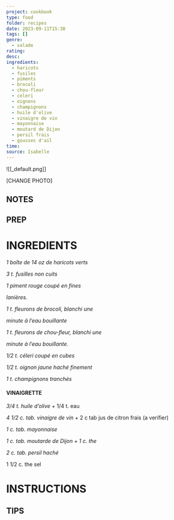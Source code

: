 ```yaml
---
project: cookbook
type: food
folder: recipes
date: 2023-09-11T15:30
tags: []
genre:
  - salade
rating: 
desc: 
ingredients:
  - haricots
  - fusiles
  - piments
  - brocoli
  - chou-fleur
  - celeri
  - oignons
  - champignons
  - huile d'olive
  - vinaigre de vin
  - mayonnaise
  - moutard de Dijon
  - persil frais
  - gousses d'ail
time: 
source: Isabelle
---
```


![[_default.png]]

[CHANGE PHOTO]


## NOTES




## PREP


# INGREDIENTS

_1 boîte de 14 oz de haricots verts_

_3 t. fusilles non cuits_

_1 piment rouge coupé en fines_

_lanières._

_1 t. fleurons de brocoli, blanchi une_

_minute à l’eau bouillante_

_1 t. fleurons de chou-fleur, blanchi une_

_minute à l’eau bouillante._

_1/2 t. céleri coupé en cubes_

_1/2 t. oignon jaune haché finement_

_1 t. champignons tranchés_



#### VINAIGRETTE

_3/4 t. huile d’olive_ + 1/4 t. eau

_4 1/2 c. tab. vinaigre de vin_ + 2 c tab jus de citron frais (a verifier)

_1 c. tab. mayonnaise_

_1 c. tab. moutarde de Dijon + 1 c. the_

_2 c. tab. persil haché_

1 1/2 c. the sel


# INSTRUCTIONS


## TIPS



